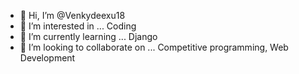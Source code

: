 - 👋 Hi, I’m @Venkydeexu18
- 👀 I’m interested in ... Coding
- 🌱 I’m currently learning ... Django
- 💞️ I’m looking to collaborate on ... Competitive programming, Web Development
<!---
Venkydeexu18/Venkydeexu18 is a ✨ special ✨ repository because its `README.md` (this file) appears on your GitHub profile.
You can click the Preview link to take a look at your changes.
--->
